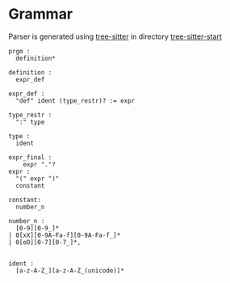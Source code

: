 # Grammar

Parser is generated using [tree-sitter](https://tree-sitter.github.io/tree-sitter/)
in directory
[tree-sitter-start](../tree-sitter-start)
```
prgm :
  definition*

definition :
  expr_def

expr_def :
  "def" ident (type_restr)? := expr

type_restr :
  ":" type

type :
  ident

expr_final :
    expr "."?
expr :
  "(" expr ")"
  constant

constant:
  number_n

number_n :
  [0-9][0-9_]*
| 0[xX][0-9A-Fa-f][0-9A-Fa-f_]*
| 0[oO][0-7][0-7_]*,


ident :
  [a-z-A-Z_][a-z-A-Z_(unicode)]*
```
